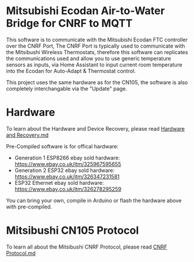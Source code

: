 # Mitsubishi Ecodan Air-to-Water Bridge for CNRF to MQTT

This software is to communicate with the Mitsubishi Ecodan FTC controller over the CNRF Port,
The CNRF Port is typically used to communicate with the Mitsibushi Wireless Thermostats, therefore this software can replicates the communications used and allow you to use generic temperature sensors as inputs, via Home Assistant to input current room temperature into the Ecodan for Auto-Adapt & Thermostat control.

This project uses the same hardware as for the CN105, the software is also completely interchangable via the "Update" page.


# Hardware

To learn about the Hardware and Device Recovery, please read [Hardware and Recovery.md](https://github.com/F1p/Mitsubishi-CN105-Protocol-Decode/blob/master/documentation/Hardware%20and%20Recovery.md)

Pre-Compiled software is for offical hardware:

 - Generation 1 ESP8266 ebay sold hardware: https://www.ebay.co.uk/itm/325967595655
 - Generation 2 ESP32 ebay sold hardware: https://www.ebay.co.uk/itm/326347231581
 - ESP32 Ethernet ebay sold hardware: https://www.ebay.co.uk/itm/326278295259

You can bring your own, compile in Arduino or flash the hardware above with pre-compiled.


# Mitsibushi CN105 Protocol

To learn all about the Mitsibushi CNRF Protocol, please read [CNRF Protocol.md](https://github.com/F1p/Home-Assistant-Mitsubishi-Ecodan-CNRF/blob/main/CNRF%20Protocol.md)
